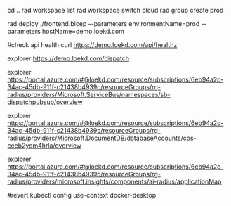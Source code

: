 cd ..
rad workspace list
rad workspace switch cloud
rad group create prod

rad deploy ./frontend.bicep --parameters environmentName=prod --parameters hostName=demo.loekd.com

#check api health
curl https://demo.loekd.com/api/healthz

explorer https://demo.loekd.com/dispatch

explorer https://portal.azure.com/#@loekd.com/resource/subscriptions/6eb94a2c-34ac-45db-911f-c21438b4939c/resourceGroups/rg-radius/providers/Microsoft.ServiceBus/namespaces/sb-dispatchpubsub/overview

explorer https://portal.azure.com/#@loekd.com/resource/subscriptions/6eb94a2c-34ac-45db-911f-c21438b4939c/resourceGroups/rg-radius/providers/Microsoft.DocumentDB/databaseAccounts/cos-ceeb2yom4hrla/overview

explorer https://portal.azure.com/#@loekd.com/resource/subscriptions/6eb94a2c-34ac-45db-911f-c21438b4939c/resourceGroups/rg-radius/providers/microsoft.insights/components/ai-radius/applicationMap

#revert
kubectl config use-context docker-desktop